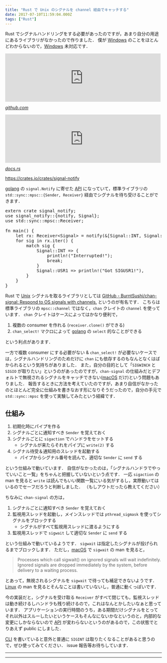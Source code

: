 ```yaml
---
title: "Rust で Unix のシグナルを channel 経由でキャッチする"
date: 2017-07-10T11:59:04.000Z
tags: ["Rust"]
---
```


<p>Rust でシグナルハンドリングをする必要があったのですが，あまり自分の用途にあるライブラリがなかったので作りました．
僕が <a class="keyword" href="http://d.hatena.ne.jp/keyword/Windows">Windows</a> のことをほとんどわからないので，<a class="keyword" href="http://d.hatena.ne.jp/keyword/Windows">Windows</a> 未対応です．</p>

<p><iframe src="https://hatenablog-parts.com/embed?url=https%3A%2F%2Fgithub.com%2Fagatan%2Fsignal-notify" title="agatan/signal-notify" class="embed-card embed-webcard" scrolling="no" frameborder="0" style="display: block; width: 100%; height: 155px; max-width: 500px; margin: 10px 0px;"></iframe><cite class="hatena-citation"><a href="https://github.com/agatan/signal-notify">github.com</a></cite></p>

<p><iframe src="https://hatenablog-parts.com/embed?url=https%3A%2F%2Fdocs.rs%2Fsignal-notify%2F0.1.2%2Fsignal_notify%2F" title="signal_notify - Rust" class="embed-card embed-webcard" scrolling="no" frameborder="0" style="display: block; width: 100%; height: 155px; max-width: 500px; margin: 10px 0px;"></iframe><cite class="hatena-citation"><a href="https://docs.rs/signal-notify/0.1.2/signal_notify/">docs.rs</a></cite></p>

<p><a href="https://crates.io/crates/signal-notify">https://crates.io/crates/signal-notify</a></p>

<p><a class="keyword" href="http://d.hatena.ne.jp/keyword/golang">golang</a> の <code>signal.Notify</code> に寄せた <a class="keyword" href="http://d.hatena.ne.jp/keyword/API">API</a> になっていて，標準ライブラリの <code>std::sync::mpsc::{Sender, Receiver}</code> 経由でシグナルを待ち受けることができます．</p>

<pre class="code lang-rust" data-lang="rust" data-unlink><span class="synStatement">extern</span> <span class="synStatement">crate</span> <span class="synIdentifier">signal_notify</span>;
<span class="synStatement">use</span> <span class="synPreProc">signal_notify</span><span class="synSpecial">::</span>{notify, Signal};
<span class="synStatement">use</span> <span class="synPreProc">std</span><span class="synSpecial">::</span><span class="synPreProc">sync</span><span class="synSpecial">::</span><span class="synPreProc">mpsc</span><span class="synSpecial">::</span>Receiver;

<span class="synStatement">fn</span> <span class="synIdentifier">main</span>() {
    <span class="synStatement">let</span> rx: Receiver<span class="synStatement">&lt;</span>Signal<span class="synStatement">&gt;</span> <span class="synStatement">=</span> <span class="synIdentifier">notify</span>(<span class="synType">&amp;</span>[<span class="synPreProc">Signal</span><span class="synSpecial">::</span>INT, <span class="synPreProc">Signal</span><span class="synSpecial">::</span>USR1]);
    <span class="synStatement">for</span> sig <span class="synStatement">in</span> rx.<span class="synIdentifier">iter</span>() {
        <span class="synStatement">match</span> sig {
            <span class="synPreProc">Signal</span><span class="synSpecial">::</span>INT <span class="synStatement">=&gt;</span> {
                <span class="synPreProc">println!</span>(<span class="synConstant">&quot;Interrupted!&quot;</span>);
                <span class="synStatement">break</span>;
            }
            <span class="synPreProc">Signal</span><span class="synSpecial">::</span>USR1 <span class="synStatement">=&gt;</span> <span class="synPreProc">println!</span>(<span class="synConstant">&quot;Got SIGUSR1!&quot;</span>),
        }
    }
}
</pre>

<p>Rust で <a class="keyword" href="http://d.hatena.ne.jp/keyword/Unix">Unix</a> シグナルを取るライブラリとしては <a href="https://github.com/BurntSushi/chan-signal">GitHub - BurntSushi/chan-signal: Respond to OS signals with channels.</a> というのが有名です．
こちらは標準ライブラリの <code>mpsc::channel</code> ではなく，<code>chan</code> クレイトの <code>channel</code> を使っています．
<code>chan</code> クレイトはケースによってはかなり便利で，</p>

<ol>
<li>複数の consumer を作れる (<code>receiver.clone()</code> ができる)</li>
<li><code>chan_select!</code> マクロによって <a class="keyword" href="http://d.hatena.ne.jp/keyword/golang">golang</a> の <code>select</code> 的なことができる</li>
</ol>

<p>という利点があります．</p>

<p>一方で複数 consumer にする必要がない &amp; <code>chan_select!</code> が必要ないケースでは，シグナルハンドリングのためだけに <code>chan</code> にも依存するのもなんとなくはばかられるという気持ちがありました．
また，自分の目的として「<code>SIGWINCH</code> と <code>SIGIO</code> が取りたい」というのがあったのですが，<code>chan-signal</code> の仕組みだとデフォルトで無視されるシグナルをキャッチできない(<a class="keyword" href="http://d.hatena.ne.jp/keyword/macOS">macOS</a> だけ)という問題もありました．
報告するときに方法を考えていたのですが，あまり自信がなかったのとほとんど完全に仕組みを書きなおす形になりそうだったので，自分の手元で <code>std::sync::mpsc</code> を使って実験してみたという経緯です．</p>

<h2>仕組み</h2>

<ol>
<li>初期化時にパイプを作る</li>
<li>シグナルごとに通知すべき <code>Sender</code> を覚えておく</li>
<li>シグナルごとに <code>sigaction</code> でハンドラをセットする

<ul>
<li>シグナルが来たらそれをパイプに <code>write(2)</code> する</li>
</ul>
</li>
<li>シグナル待受＆通知用のスレッドを起動する

<ul>
<li>パイプからシグナル番号を読んで，適切な <code>Sender</code> に <code>send</code> する</li>
</ul>
</li>
</ol>

<p>という仕組みで動いています．
自信がなかったのは，「シグナルハンドラでやっていいこと一覧」をちゃんと把握していないという点です．
一応 <code>sigaction</code> の man を見ると <code>write</code> は読んでもいい関数一覧にいる気がするし，実際動いてはいるのでセーフだろうと判断しました．
（もしアウトだったら教えてください）</p>

<p>ちなみに <code>chan-signal</code> の方は，</p>

<ol>
<li>シグナルごとに通知すべき <code>Sender</code> を覚えておく</li>
<li>監視用スレッドを起動し，メインスレッドでは <code>pthread_sigmask</code> を使ってシグナルをブロックする

<ul>
<li>シグナルがすべて監視用スレッドに渡るようにする</li>
</ul>
</li>
<li>監視用スレッドで <code>sigwait</code> して適切な <code>Sender</code> に <code>send</code> する</li>
</ol>

<p>という仕組みで動いているようです．
<code>sigwait</code> は指定したシグナルが投げられるまでブロックします．
ただし，<a class="keyword" href="http://d.hatena.ne.jp/keyword/macOS">macOS</a> で <code>sigwait</code> の man を見ると，</p>

<blockquote><p>Processes which call sigwait() on ignored signals will wait indefinitely. Ignored signals are dropped immediately by the system, before delivery to a waiting process.</p></blockquote>

<p>とあって，無視されるシグナルを <code>sigwait</code> で待っても補足できないようです．
<a class="keyword" href="http://d.hatena.ne.jp/keyword/Linux">Linux</a> の man を見るとそんなことは書いていないし，普通に動くっぽいです．</p>

<p>今の実装だと，シグナルを受け取る <code>Receiver</code> がすべて閉じても，監視スレッドは動き続けるしハンドラも残り続けるので，これはなんとかしたいなぁと思っています．
アプリケーションの実行時間のうち，ある期間だけシグナルをとってそれ以外はスルーしたいというケースもそんなにないかなというのと，内部的な変更にしかならないので <a class="keyword" href="http://d.hatena.ne.jp/keyword/API">API</a> が変わらないというのがあるので，この状態でとりあえず public にしました．</p>

<p><a class="keyword" href="http://d.hatena.ne.jp/keyword/CLI">CLI</a> を書いていると意外と普通に <code>SIGINT</code> は取りたくなることがあると思うので，ぜひ使ってみてください．
issue 報告等お待ちしています．</p>

---

---
